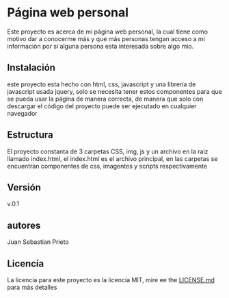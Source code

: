 # Página web personal
Este proyecto es acerca de mi página web personal, la cual tiene como motivo dar a conocerme más y que más personas tengan acceso a mi información por si alguna persona esta interesada sobre algo mio.

## Instalación
este proyecto esta hecho con html, css, javascript y una librería de javascript usada jquery, solo se necesita tener estos componentes para que se pueda usar la página de manera correcta, de manera que solo con descargar el código del proyecto puede ser ejecutado en cualquier navegador

## Estructura
El proyecto constanta de 3 carpetas CSS, img, js y un archivo en la raiz llamado index.html, el index.html es el archivo principal, en las carpetas se encuentran componentes de css, imagentes y scripts respectivamente

## Versión
v.0.1

## autores
Juan Sebastian Prieto

## Licencía
La licencía para este proyecto es la licencía MIT, mire ee the [LICENSE.md](LICENSE.md) para más detalles
